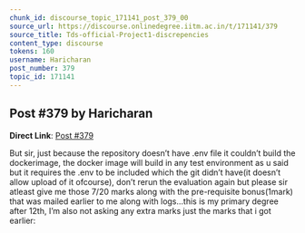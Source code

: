 ```yaml
---
chunk_id: discourse_topic_171141_post_379_00
source_url: https://discourse.onlinedegree.iitm.ac.in/t/171141/379
source_title: Tds-official-Project1-discrepencies
content_type: discourse
tokens: 160
username: Haricharan
post_number: 379
topic_id: 171141
---
```


## Post #379 by Haricharan

**Direct Link**: [Post #379](https://discourse.onlinedegree.iitm.ac.in/t/171141/379)

But sir, just because the repository doesn’t have .env file it couldn’t build the dockerimage, the docker image will build in any test environment as u said but it requires the .env to be included which the git didn’t have(it doesn’t allow upload of it ofcourse), don’t rerun the evaluation again but please sir atleast give me those 7/20 marks along with the pre-requisite bonus(1mark) that was mailed earlier to me along with logs…this is my primary degree after 12th, I’m also not asking any extra marks just the marks that i got earlier:
